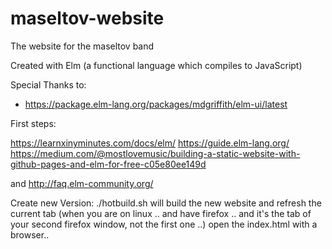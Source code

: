 # maseltov-website

The website for the maseltov band

Created with Elm (a functional language which compiles to JavaScript)

Special Thanks to:
- https://package.elm-lang.org/packages/mdgriffith/elm-ui/latest

First steps:

https://learnxinyminutes.com/docs/elm/
https://guide.elm-lang.org/
https://medium.com/@mostlovemusic/building-a-static-website-with-github-pages-and-elm-for-free-c05e80ee149d

and 
http://faq.elm-community.org/

Create new Version:
./hotbuild.sh will build the new website and refresh the current tab (when you are on linux .. and have firefox .. and it's the tab of your second firefox window, not the first one ..)
open the index.html with a browser..
